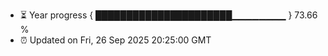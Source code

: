 - ⏳ Year progress { ██████████████████████▁▁▁▁▁▁▁▁ } 73.66 %
- ⏰ Updated on Fri, 26 Sep 2025 20:25:00 GMT


